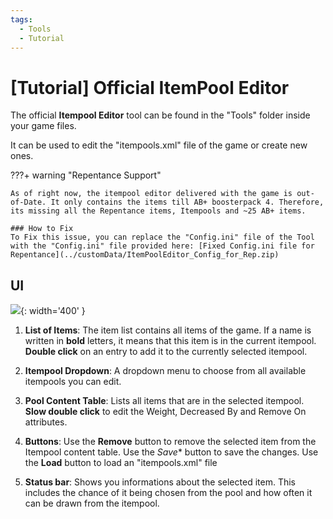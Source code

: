 ```yaml
---
tags:
  - Tools
  - Tutorial
---
```

# [Tutorial] Official ItemPool Editor

The official **Itempool Editor** tool can be found in the "Tools" folder inside your game files.

It can be used to edit the "itempools.xml" file of the game or create new ones.

???+ warning "Repentance Support"

    As of right now, the itempool editor delivered with the game is out-of-Date. It only contains the items till AB+ boosterpack 4. Therefore, its missing all the Repentance items, Itempools and ~25 AB+ items.

    ### How to Fix
    To Fix this issue, you can replace the "Config.ini" file of the Tool with the "Config.ini" file provided here: [Fixed Config.ini file for Repentance](../customData/ItemPoolEditor_Config_for_Rep.zip)


## UI
![](../images/itempool_editor.png){: width='400' }

1. **List of Items**: The item list contains all items of the game. If a name is written in **bold** letters, it means that this item is in the current itempool. **Double click** on an entry to add it to the currently selected itempool.

2. **Itempool Dropdown**: A dropdown menu to choose from all available itempools you can edit.

3. **Pool Content Table**: Lists all items that are in the selected itempool. **Slow double click** to edit the Weight, Decreased By and Remove On attributes.

4. **Buttons**: Use the **Remove** button to remove the selected item from the Itempool content table. Use the *Save** button to save the changes. Use the **Load** button to load an "itempools.xml" file

5. **Status bar**: Shows you informations about the selected item. This includes the chance of it being chosen from the pool and how often it can be drawn from the itempool.